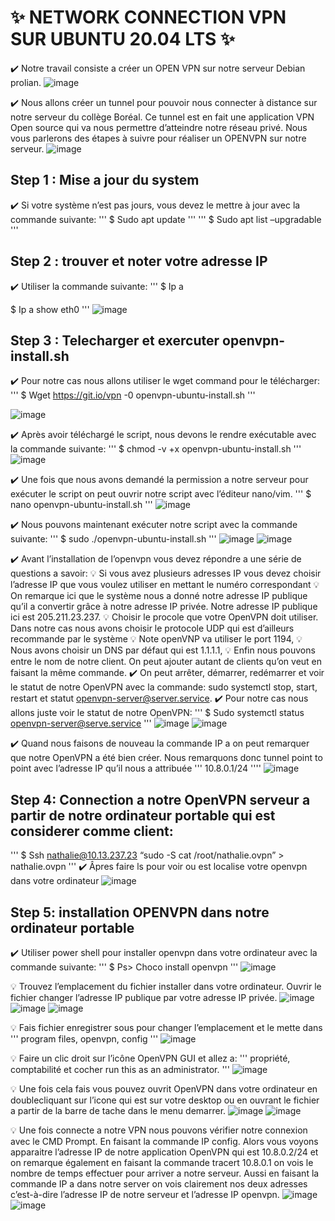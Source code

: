 # :sparkles: NETWORK CONNECTION VPN SUR UBUNTU 20.04 LTS :sparkles:
:heavy_check_mark: Notre travail consiste a créer un OPEN VPN sur notre serveur Debian prolian.
![image](images/0.1.jpg)
 
:heavy_check_mark: Nous allons créer un tunnel pour pouvoir nous connecter à distance sur notre serveur du collège Boréal. Ce tunnel est en fait une application VPN Open source qui va nous permettre d’atteindre notre réseau privé. Nous vous parlerons des étapes à suivre pour réaliser un OPENVPN sur notre serveur.
![image](images/0.png)
 
## Step 1 : Mise a jour du system
:heavy_check_mark: Si votre système n’est pas jours, vous devez le mettre à jour avec la commande suivante:
'''
$ Sudo apt update
'''
'''
$ Sudo apt list –upgradable
'''

## Step 2 : trouver et noter votre adresse IP
:heavy_check_mark: Utiliser la commande suivante:
'''
$ Ip a

$ Ip a show eth0
''' 
![image](images/1.JPG)
## Step 3 : Telecharger et exercuter openvpn-install.sh
:heavy_check_mark: Pour notre cas nous allons utiliser le wget command pour le télécharger:
'''
$ Wget https://git.io/vpn -0 openvpn-ubuntu-install.sh
'''

![image](images/2.JPG)


:heavy_check_mark: Après avoir téléchargé le script, nous devons le rendre exécutable avec la commande suivante:
'''
$ chmod -v +x openvpn-ubuntu-install.sh
'''
![image](images/3.JPG)

 
:heavy_check_mark: Une fois que nous avons demandé la permission a notre serveur pour exécuter le script on peut ouvrir notre script avec l’éditeur nano/vim.
'''
$ nano openvpn-ubuntu-install.sh
'''
![image](images/4.JPG)

 
:heavy_check_mark: Nous pouvons maintenant exécuter notre script avec la commande suivante:
'''
$ sudo ./openvpn-ubuntu-install.sh
'''
![image](images/5.JPG)
![image](images/6.JPG)

 
:heavy_check_mark: Avant l’installation de l’openvpn vous devez répondre a une série de questions a savoir:
:bulb: Si vous avez plusieurs adresses IP vous devez choisir l’adresse IP que vous voulez utiliser en mettant le numéro correspondant
:bulb: On remarque ici que le système nous a donné notre adresse IP publique qu’il a convertir grâce à notre adresse IP privée. Notre adresse IP publique ici est 205.211.23.237.
:bulb: Choisir le procole que votre OpenVPN doit utiliser. Dans notre cas nous avons choisir le protocole UDP qui est d’ailleurs recommande par le système
:bulb: Note openVNP va utiliser le port 1194,
:bulb: Nous avons choisir un DNS par défaut qui est 1.1.1.1,
:bulb: Enfin nous pouvons entre le nom de notre client. On peut ajouter autant de clients qu’on veut en faisant la même commande.
:heavy_check_mark: On peut arrêter, démarrer, redémarrer et voir le statut de notre OpenVPN avec la commande: sudo systemctl stop, start, restart et statut openvpn-server@server.service.
:heavy_check_mark: Pour notre cas nous allons juste voir le statut de notre OpenVPN:
'''
$ Sudo systemctl status openvpn-server@serve.service
'''
![image](images/10.JPG)
![image](images/8.JPG)


:heavy_check_mark: Quand nous faisons de nouveau la commande IP a on peut remarquer que notre OpenVPN a été bien créer. Nous remarquons donc tunnel point to point avec l’adresse IP qu’il nous a attribuée 
'''
10.8.0.1/24
''''
![image](images/9.JPG)


## Step 4: Connection a notre OpenVPN serveur a partir de notre ordinateur portable qui est considerer comme client:
'''
$ Ssh nathalie@10.13.237.23 “sudo -S cat /root/nathalie.ovpn” > nathalie.ovpn
'''
:heavy_check_mark: Âpres faire ls pour voir ou est localise votre openvpn dans votre ordinateur
![image](images/11.JPG)

## Step 5: installation OPENVPN dans notre ordinateur portable
:heavy_check_mark: Utiliser power shell pour installer openvpn dans votre ordinateur avec la commande suivante:
'''
$ Ps> Choco install openvpn
'''
![image](images/12.JPG)

 
:bulb: Trouvez l’emplacement du fichier installer dans votre ordinateur. Ouvrir le fichier changer l’adresse IP publique par votre adresse IP privée.
![image](images/13.JPG)  ![image](images/14.JPG)  ![image](images/15.JPG)

:bulb: Fais fichier enregistrer sous pour changer l’emplacement et le mette dans 
'''
program files, openvpn, config
'''
![image](images/16.JPG)


:bulb: Faire un clic droit sur l’icône OpenVPN GUI et allez a:
'''
propriété, comptabilité et cocher run this as an administrator.
'''
![image](images/17.JPG)

 
:bulb: Une fois cela fais vous pouvez ouvrit OpenVPN dans votre ordinateur en doublecliquant sur l’icone qui est sur votre desktop ou en ouvrant le fichier a partir de la barre de tache dans le menu demarrer. 
![image](images/19.JPG) ![image](images/18.jpeg)


:bulb: Une fois connecte a notre VPN nous pouvons vérifier notre connexion avec le CMD Prompt. En faisant la commande IP config. Alors vous voyons apparaitre l’adresse IP de notre application OpenVPN qui est 10.8.0.2/24 et on remarque également en faisant la commande tracert 10.8.0.1 on vois le nombre de temps effectuer pour arriver a notre serveur. 
Aussi en faisant la commande IP a dans notre server on vois clairement nos deux adresses c’est-à-dire l’adresse IP de notre serveur et l’adresse IP openvpn.
![image](images/20.JPG)  ![image](images/21.JPG)
  



